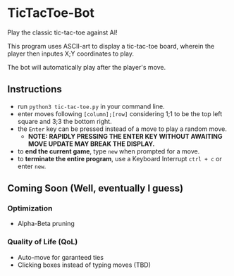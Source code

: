 # TicTacToe-Bot
Play the classic tic-tac-toe against AI!

This program uses ASCII-art to display a tic-tac-toe board, wherein the player then inputes X;Y coordinates to play.

The bot will automatically play after the player's move.

## Instructions
- run `python3 tic-tac-toe.py` in your command line.
- enter moves following `[column];[row]` considering 1;1 to be the top left square and 3;3 the bottom right.
- the `Enter` key can be pressed instead of a move to play a random move.
    - **NOTE: RAPIDLY PRESSING THE ENTER KEY WITHOUT AWAITING MOVE UPDATE MAY BREAK THE DISPLAY.**
- to **end the current game**, type `new` when prompted for a move.
- to **terminate the entire program**, use a Keyboard Interrupt `ctrl + c` or enter `new`.

## Coming Soon (Well, eventually I guess)
### Optimization
- Alpha-Beta pruning
### Quality of Life (QoL)
- Auto-move for garanteed ties
- Clicking boxes instead of typing moves (TBD)
